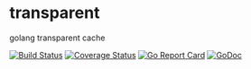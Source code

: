 # transparent
golang transparent cache

[![Build Status](https://travis-ci.org/juntaki/transparent.svg?branch=master)](https://travis-ci.org/juntaki/transparent)
[![Coverage Status](https://coveralls.io/repos/github/juntaki/transparent/badge.svg?branch=master)](https://coveralls.io/github/juntaki/transparent?branch=master)
[![Go Report Card](https://goreportcard.com/badge/github.com/juntaki/transparent)](https://goreportcard.com/report/github.com/juntaki/transparent)
[![GoDoc](https://godoc.org/github.com/juntaki/transparent?status.svg)](https://godoc.org/github.com/juntaki/transparent)
